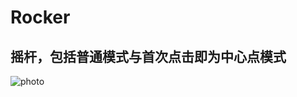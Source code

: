 ﻿# Rocker
摇杆，包括普通模式与首次点击即为中心点模式
------------
![photo](https://github.com/flyloong/Rocker/blob/master/photo/Rocker.jpeg)
